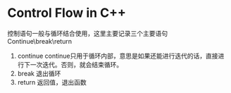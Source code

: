 # Control Flow in C++
控制语句一般与循环结合使用，这里主要记录三个主要语句Continue\break\return
1. continue
   continue只用于循环内部，意思是如果还能进行迭代的话，直接进行下一次迭代。否则，就会结束循环。
2. break
   退出循环
3. return
   返回值，退出函数